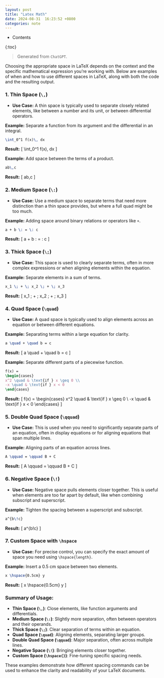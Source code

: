 ```yaml
---
layout: post
title: "Latex Math"
date: 2024-08-31  16:23:52 +0800
categories: note
---
```


- Contents

{:toc}

> Generated from `ChatGPT`.

Choosing the appropriate space in LaTeX depends on the context and the specific mathematical expression you’re working with. Below are examples of when and how to use different spaces in LaTeX, along with both the code and the resulting output.

### 1. **Thin Space (`\,`)**
   - **Use Case:** A thin space is typically used to separate closely related elements, like between a number and its unit, or between differential operators.
   
   **Example:** Separate a function from its argument and the differential in an integral.
   ```latex
   \int_0^1 f(x)\, dx
   ```
   **Result:** 
   \[
   \int_0^1 f(x)\, dx
   \]

   **Example:** Add space between the terms of a product.
   ```latex
   ab\,c
   ```
   **Result:** 
   \[
   ab\,c
   \]

### 2. **Medium Space (`\:`)**
   - **Use Case:** Use a medium space to separate terms that need more distinction than a thin space provides, but where a full quad might be too much.
   
   **Example:** Adding space around binary relations or operators like `+`.
   ```latex
   a + b \: = \: c
   ```
   **Result:**
   \[
   a + b \: = \: c
   \]

### 3. **Thick Space (`\;`)**
   - **Use Case:** This space is used to clearly separate terms, often in more complex expressions or when aligning elements within the equation.
   
   **Example:** Separate elements in a sum of terms.
   ```latex
   x_1 \; + \; x_2 \; + \; x_3
   ```
   **Result:**
   \[
   x_1 \; + \; x_2 \; + \; x_3
   \]

### 4. **Quad Space (`\quad`)**
   - **Use Case:** A quad space is typically used to align elements across an equation or between different equations.
   
   **Example:** Separating terms within a large equation for clarity.
   ```latex
   a \quad + \quad b = c
   ```
   **Result:**
   \[
   a \quad + \quad b = c
   \]

   **Example:** Separate different parts of a piecewise function.
   ```latex
   f(x) = 
   \begin{cases}
   x^2 \quad & \text{if } x \geq 0 \\
   -x \quad & \text{if } x < 0
   \end{cases}
   ```
   **Result:**
   \[
   f(x) = 
   \begin{cases}
   x^2 \quad & \text{if } x \geq 0 \\
   -x \quad & \text{if } x < 0
   \end{cases}
   \]

### 5. **Double Quad Space (`\qquad`)**
   - **Use Case:** This is used when you need to significantly separate parts of an equation, often in display equations or for aligning equations that span multiple lines.
   
   **Example:** Aligning parts of an equation across lines.
   ```latex
   A \qquad = \qquad B + C
   ```
   **Result:**
   \[
   A \qquad = \qquad B + C
   \]

### 6. **Negative Space (`\!`)**
   - **Use Case:** Negative space pulls elements closer together. This is useful when elements are too far apart by default, like when combining subscript and superscript.
   
   **Example:** Tighten the spacing between a superscript and subscript.
   ```latex
   a^{b\!c}
   ```
   **Result:**
   \[
   a^{b\!c}
   \]

### 7. **Custom Space with `\hspace`**
   - **Use Case:** For precise control, you can specify the exact amount of space you need using `\hspace{length}`.
   
   **Example:** Insert a 0.5 cm space between two elements.
   ```latex
   x \hspace{0.5cm} y
   ```
   **Result:**
   \[
   x \hspace{0.5cm} y
   \]

### Summary of Usage:
- **Thin Space (`\,`)**: Close elements, like function arguments and differentials.
- **Medium Space (`\:`)**: Slightly more separation, often between operators and their operands.
- **Thick Space (`\;`)**: Clear separation of terms within an equation.
- **Quad Space (`\quad`)**: Aligning elements, separating larger groups.
- **Double Quad Space (`\qquad`)**: Major separation, often across multiple lines.
- **Negative Space (`\!`)**: Bringing elements closer together.
- **Custom Space (`\hspace{}`)**: Fine-tuning specific spacing needs.

These examples demonstrate how different spacing commands can be used to enhance the clarity and readability of your LaTeX documents.
